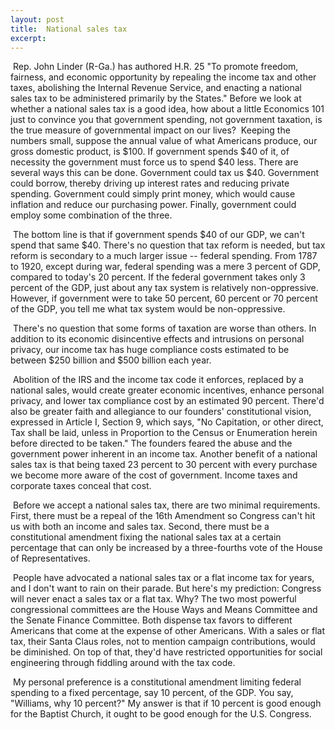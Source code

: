 ```yaml
---
layout: post
title:  National sales tax
excerpt:
---
```












 Rep. John Linder (R-Ga.) has authored H.R. 25 "To promote freedom, fairness, and economic opportunity by repealing the income tax and other taxes, abolishing the Internal Revenue Service, and enacting a national sales tax to be administered primarily by the States." Before we look at whether a national sales tax is a good idea, how about a little Economics 101 just to convince you that government spending, not government taxation, is the true measure of governmental impact on our lives?  Keeping the numbers small, suppose the annual value of what Americans produce, our gross domestic product, is $100. If government spends $40 of it, of necessity the government must force us to spend $40 less. There are several ways this can be done. Government could tax us $40. Government could borrow, thereby driving up interest rates and reducing private spending. Government could simply print money, which would cause inflation and reduce our purchasing power. Finally, government could employ some combination of the three.

 The bottom line is that if government spends $40 of our GDP, we can't spend that same $40. There's no question that tax reform is needed, but tax reform is secondary to a much larger issue -- federal spending. From 1787 to 1920, except during war, federal spending was a mere 3 percent of GDP, compared to today's 20 percent. If the federal government takes only 3 percent of the GDP, just about any tax system is relatively non-oppressive. However, if government were to take 50 percent, 60 percent or 70 percent of the GDP, you tell me what tax system would be non-oppressive.

 There's no question that some forms of taxation are worse than others. In addition to its economic disincentive effects and intrusions on personal privacy, our income tax has huge compliance costs estimated to be between $250 billion and $500 billion each year.

 Abolition of the IRS and the income tax code it enforces, replaced by a national sales, would create greater economic incentives, enhance personal privacy, and lower tax compliance cost by an estimated 90 percent. There'd also be greater faith and allegiance to our founders' constitutional vision, expressed in Article I, Section 9, which says, "No Capitation, or other direct, Tax shall be laid, unless in Proportion to the Census or Enumeration herein before directed to be taken." The founders feared the abuse and the government power inherent in an income tax. Another benefit of a national sales tax is that being taxed 23 percent to 30 percent with every purchase we become more aware of the cost of government. Income taxes and corporate taxes conceal that cost.

 Before we accept a national sales tax, there are two minimal requirements. First, there must be a repeal of the 16th Amendment so Congress can't hit us with both an income and sales tax. Second, there must be a constitutional amendment fixing the national sales tax at a certain percentage that can only be increased by a three-fourths vote of the House of Representatives.

 People have advocated a national sales tax or a flat income tax for years, and I don't want to rain on their parade. But here's my prediction: Congress will never enact a sales tax or a flat tax. Why? The two most powerful congressional committees are the House Ways and Means Committee and the Senate Finance Committee. Both dispense tax favors to different Americans that come at the expense of other Americans. With a sales or flat tax, their Santa Claus roles, not to mention campaign contributions, would be diminished. On top of that, they'd have restricted opportunities for social engineering through fiddling around with the tax code.

 My personal preference is a constitutional amendment limiting federal spending to a fixed percentage, say 10 percent, of the GDP. You say, "Williams, why 10 percent?" My answer is that if 10 percent is good enough for the Baptist Church, it ought to be good enough for the U.S. Congress.


